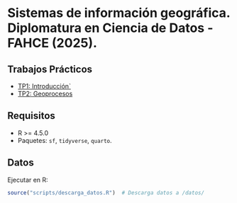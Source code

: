 # Sistemas de información geográfica. Diplomatura en Ciencia de Datos - FAHCE (2025).


## Trabajos Prácticos
- [TP1: Introducción`](trabajos_practicos/introduccion/)
- [TP2: Geoprocesos](tp1/)

## Requisitos
- R >= 4.5.0
- Paquetes: `sf`, `tidyverse`, `quarto`.

## Datos
Ejecutar en R:
```r
source("scripts/descarga_datos.R")  # Descarga datos a /datos/